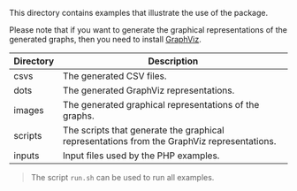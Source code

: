 This directory contains examples that illustrate the use of the package.

Please note that if you want to generate the graphical representations of the generated graphs, then you need to install [GraphViz](http://www.graphviz.org/).

| Directory | Description                                                                                |
|-----------|--------------------------------------------------------------------------------------------|
| csvs      | The generated CSV files.                                                                   |
| dots      | The generated GraphViz representations.                                                    |
| images    | The generated graphical representations of the graphs.                                     |
| scripts   | The scripts that generate the graphical representations from the GraphViz representations. |
| inputs    | Input files used by the PHP examples.                                                      |
 
> The script `run.sh` can be used to run all examples.